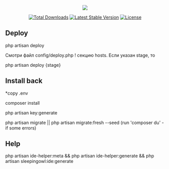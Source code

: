 <p align="center"><img src="https://laravel.com/assets/img/components/logo-laravel.svg"></p>

<p align="center">
<a href="https://packagist.org/packages/laravel/framework"><img src="https://poser.pugx.org/laravel/framework/d/total.svg" alt="Total Downloads"></a>
<a href="https://packagist.org/packages/laravel/framework"><img src="https://poser.pugx.org/laravel/framework/v/stable.svg" alt="Latest Stable Version"></a>
<a href="https://packagist.org/packages/laravel/framework"><img src="https://poser.pugx.org/laravel/framework/license.svg" alt="License"></a>
</p>

## Deploy

php artisan deploy

Смотри файл config/deploy.php ! секцию hosts. Если указан stage, то 

php artisan deploy {stage}

## Install back

*copy .env

composer install

php artisan key:generate

php artisan migrate  ||  php artisan migrate:fresh --seed (run 'composer du'  - if some errors)


## Help

php artisan ide-helper:meta && php artisan ide-helper:generate && php artisan sleepingowl:ide:generate